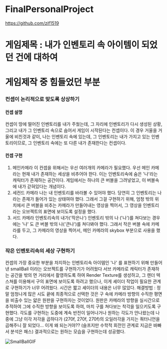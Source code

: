 # FinalPersonalProject
https://github.com/zif1519


# 게임제목 : 내가 인벤토리 속 아이템이 되었던 건에 대하여

# 게임제작 중 힘들었던 부분
### 컨셉이 논리적으로 맞도록 상상하기
#### 컨셉 설명
컨셉이 땅에 떨어진 인벤토리를 내가 주웠는데, 그 자리에 인벤토리가 다시 생성된 상황, 그리고 내가 그 인벤토리 속으로 숨어서 게임이 시작된다는 컨셉이다.
이 경우 거울을 거울에 비친것과 같이, 나는 인벤토리 속에 있는데, 그 인벤토리는 내가 가지고 있는 인벤토리이므로, 그 인벤토리 속에는 또 다른 내가 존재한다는
컨셉이다.
#### 컨셉 구현
1. 메인카메라
이 컨셉을 위해서는 우선 여러개의 카메라가 필요했다. 우선 메인 카메라는 현재 내가 존재하는 세상을 비추어야 한다. 이는 인벤토리속에 숨은 '나'라는 캐릭터가 존재하는 공간이다.
게임에서는 하나의 큰 버블을 그려넣었고, 이 버블속에 내가 갇혀있다는 개념이다.
2. 세컨드 카메라
나는 내 인벤토리를 바라볼 수 있어야 했다. 당연히 그 인벤토리는 나라는 존재가 들어가 있는 상태여야 했다. 그래서 그걸 구현하기 위해, 엄청 밖의 위치에서 큰 버블을 비추는 카메라가
만들어내는 영상을 찍어서, 그 영상을 인벤토리라는 오브젝트의 표면에 보이도록 설정을 했다.
3. 서드 카메라
인벤토리속의 내가('작은나') 인벤토리 밖의 나 ('나')를 쳐다보는 경우에는 '나' 도 큰 버블 밖의 나('큰나')를 쳐다봐야 했다. 그래서 작은 버블 속에 카메라를 두고,
그 카메라의 영상을 찍어서, 메인 카메라의 skybox 부분으로 사용을 했다.
 

### 작은 인벤토리속의 세상 구현하기
컨셉의 가장 중요한 부분을 차지하는 인벤토리속 아이템인 '나' 를 표현하기 위해 만들어낸 smallBall 이라는 오브젝트를 구현하기가 어려웠다
서브 카메라로 캐릭터가 존재하는 공간을 밖의 먼 거리에서 촬영하도록 하여 Render Texture를 생성하고, 그 렌더 텍스쳐를 이용해서 구의 표면에
보이도록 하려고 했으나, 이게 셰이더 작업이 필요한 관계로 구현하기가 너무 어려웠다. 시간은 짧고 셰이더의 내용은 너무 많았다.
해결방법 : 정말 엄청나게 많은 시도 끝에 최종적으로 선택한 것은 구 속에 카메라 방향의 수직한 평면을 비출수 있는 얇은 원판을 구현하자는 것이었다.
원판은 카메라의 방향을 실시간으로 추적하여 그에 수직한 방향을 보이도록 하여, 마치 구를 쳐다보는 착각을 일으키도록 구현했다.
각도를 구현하는 도중에 계속 반전이 일어나거나 원하는 각도가 안나왔는데 나중에 그냥 이각 저각을 곱하다가 (270f, 270f, 270f)의 오일러각을
가지는 쿼터니언을 곱해주니 잘 되었다... 이게 왜 되는거야?? (슬프지만 수학적 회전인 관계로 지금은 바빠서 분석은 패스)
결과적으로는 원하는 모습을 구현하는데 성공했다.


![SmallBallGIF](https://github.com/Zif1519/FinalPersonalProject/assets/141081153/a1408da2-e59c-459d-9d06-e66651efdd31)
